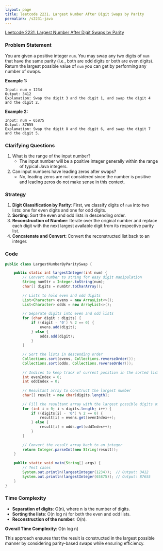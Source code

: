 ```yaml
---
layout: page
title: leetcode 2231. Largest Number After Digit Swaps by Parity
permalink: /s2231-java
---
```

[Leetcode 2231. Largest Number After Digit Swaps by Parity](https://algoadvance.github.io/algoadvance/l2231)
### Problem Statement

You are given a positive integer `num`. You may swap any two digits of `num` that have the same parity (i.e., both are odd digits or both are even digits). Return the largest possible value of `num` you can get by performing any number of swaps.

**Example 1:**
```
Input: num = 1234
Output: 3412
Explanation: Swap the digit 3 and the digit 1, and swap the digit 4 and the digit 2.
```

**Example 2:**
```
Input: num = 65875
Output: 87655
Explanation: Swap the digit 8 and the digit 6, and swap the digit 7 and the digit 5.
```

### Clarifying Questions
1. What is the range of the input number? 
   - The input number will be a positive integer generally within the range of typical Java integers.
2. Can input numbers have leading zeros after swaps?
   - No, leading zeros are not considered since the number is positive and leading zeros do not make sense in this context.

### Strategy

1. **Digit Classification by Parity**: First, we classify digits of `num` into two lists: one for even digits and one for odd digits.
2. **Sorting**: Sort the even and odd lists in descending order.
3. **Reconstruction of Number**: Iterate over the original number and replace each digit with the next largest available digit from its respective parity list.
4. **Concatenate and Convert**: Convert the reconstructed list back to an integer.

### Code

```java
public class LargestNumberByParitySwap {

    public static int largestInteger(int num) {
        // Convert number to string for easy digit manipulation
        String numStr = Integer.toString(num);
        char[] digits = numStr.toCharArray();
        
        // Lists to hold even and odd digits
        List<Character> evens = new ArrayList<>();
        List<Character> odds = new ArrayList<>();
        
        // Separate digits into even and odd lists
        for (char digit : digits) {
            if ((digit - '0') % 2 == 0) {
                evens.add(digit);
            } else {
                odds.add(digit);
            }
        }
        
        // Sort the lists in descending order
        Collections.sort(evens, Collections.reverseOrder());
        Collections.sort(odds, Collections.reverseOrder());
        
        // Indices to keep track of current position in the sorted lists
        int evenIndex = 0;
        int oddIndex = 0;
        
        // Resultant array to construct the largest number
        char[] result = new char[digits.length];
        
        // Fill the resultant array with the largest possible digits of correct parity
        for (int i = 0; i < digits.length; i++) {
            if ((digits[i] - '0') % 2 == 0) {
                result[i] = evens.get(evenIndex++);
            } else {
                result[i] = odds.get(oddIndex++);
            }
        }
        
        // Convert the result array back to an integer
        return Integer.parseInt(new String(result));
    }
    
    public static void main(String[] args) {
        // Test cases
        System.out.println(largestInteger(1234));  // Output: 3412
        System.out.println(largestInteger(65875)); // Output: 87655
    }
}
```

### Time Complexity

- **Separation of digits**: O(n), where n is the number of digits.
- **Sorting the lists**: O(n log n) for both the even and odd lists.
- **Reconstruction of the number**: O(n).

**Overall Time Complexity**: O(n log n)

This approach ensures that the result is constructed in the largest possible manner by considering parity-based swaps while ensuring efficiency.